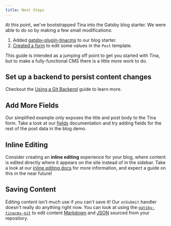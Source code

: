 ```yaml
---
title: Next Steps
---
```


At this point, we've bootstrapped Tina into the Gatsby blog starter. We were able to do so by making a few small modifications:

1. Added [gatsby-plugin-tinacms](/guides/gatsby/adding-tina/project-setup) to our blog starter.
2. [Created a form](/guides/gatsby/adding-tina/creating-forms) to edit some values in the `Post` template.

This guide is intended as a jumping off point to get you started with Tina, but to make a fully-functional CMS there is a little more work to do.

## Set up a backend to persist content changes

Checkout the [Using a Git Backend](/guides/gatsby/using-git) guide to learn more.

## Add More Fields

Our simplified example only exposes the title and post body to the Tina form. Take a look at our [fields](/docs/plugins/fields) documentation and try adding fields for the rest of the post data in the blog demo.

## Inline Editing

Consider creating an **inline editing** experience for your blog, where content is edited directly where it appears on the site instead of in the sidebar. Take a look at our [inline editing docs](/docs/ui/inline-editing) for more information, and expect a guide on this in the near future!

## Saving Content

Editing content isn't much use if you can't save it! Our `onSubmit` handler doesn't really do anything right now. You can look at using the [`gatsby-tinacms-git`](/guides/gatsby/using-git/installation) to edit content [Markdown](/guides/gatsby/using-git/installation) and [JSON](/guides/gatsby/using-git/create-json-form) sourced from your repository.
